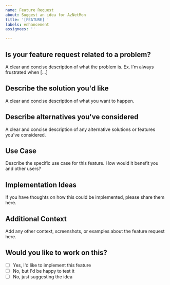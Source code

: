 ```yaml
---
name: Feature Request
about: Suggest an idea for AzNetMon
title: '[FEATURE] '
labels: enhancement
assignees: ''

---
```


## Is your feature request related to a problem?
A clear and concise description of what the problem is. Ex. I'm always frustrated when [...]

## Describe the solution you'd like
A clear and concise description of what you want to happen.

## Describe alternatives you've considered
A clear and concise description of any alternative solutions or features you've considered.

## Use Case
Describe the specific use case for this feature. How would it benefit you and other users?

## Implementation Ideas
If you have thoughts on how this could be implemented, please share them here.

## Additional Context
Add any other context, screenshots, or examples about the feature request here.

## Would you like to work on this?
- [ ] Yes, I'd like to implement this feature
- [ ] No, but I'd be happy to test it
- [ ] No, just suggesting the idea
